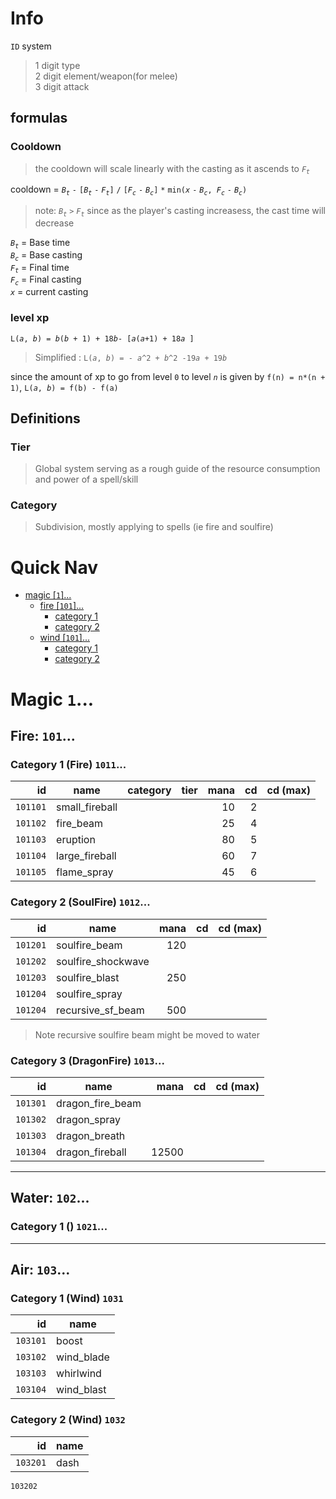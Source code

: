 # Info

`ID` system 
>1 digit type  
>2 digit element/weapon(for melee)   
>3 digit attack  

## formulas

### Cooldown 
> the cooldown will scale linearly with the casting as it ascends to _`F`<sub>`t`</sub>_

cooldown =  _`B`<sub>`t`</sub>_ `-` `[`_`B`<sub>`t`</sub>_ `-` _`F`<sub>`t`</sub>_`]` `/` `[`_`F`<sub>`c`</sub>_ `-` _`B`<sub>`c`</sub>_`]` `*` `min(`_`x`_ `-` _`B`<sub>`c`</sub>_`, `_`F`<sub>`c`</sub>_ `-` _`B`<sub>`c`</sub>_`)`

> note: _`B`<sub>`t`</sub>_ `>` _`F`<sub>`t`</sub>_ since as the player's casting increasess, the cast time will decrease

_`B`<sub>`t`</sub>_ = Base time  
_`B`<sub>`c`</sub>_ = Base casting  
_`F`<sub>`t`</sub>_ = Final time  
_`F`<sub>`c`</sub>_ = Final casting  
_`x`_ = current casting

### level xp 

`L(`_`a`_`, `_`b`_`) = `_`b`_`(`_`b`_` + 1) + 18`_`b`_` - [ `_`a`_`(`_`a`_`+1) + 18`_`a`_` ]`
> Simplified : `L(`_`a`_`, `_`b`_`) = - `_`a`_`^2 + `_`b`_`^2 -19`_`a`_` + 19`_`b`_

since the amount of xp to go from level `0` to level _`n`_ is given by `f(n) = n*(n + 1)`, `L(`_`a`_`, `_`b`_`) = f(b) - f(a)`

## Definitions
### Tier
> Global system serving as a rough guide of the resource consumption and power of a spell/skill

### Category
> Subdivision, mostly applying to spells (ie fire and soulfire)

# Quick Nav
- [magic [`1`]...](#magic)
    - [fire  [`101`]...](#fire-101)
        - [category 1](#category-1-fire-1011)
        - [category 2](#category-2-soulfire-1012)
    - [wind [`101`]...](#fire-102)
        - [category 1](#category-1-wind-1021)
        - [category 2](#category-2-wind-1022)

# Magic `1`...

## Fire: `101`...
### Category 1 (Fire) `1011`...
id       | name            | category | tier | mana | cd    | cd (max)
-------: | --------------- | ------   | ---- | ---: | ----: | ---: 
`101101` | small_fireball  |          |      |   10 |     2 | 
`101102` | fire_beam       |          |      |   25 |     4 | 
`101103` | eruption        |          |      |   80 |     5 | 
`101104` | large_fireball  |          |      |   60 |     7 | 
`101105` | flame_spray     |          |      |   45 |     6 | 

### Category 2 (SoulFire) `1012`...
id       | name               | mana | cd    | cd (max)
-------: | ---------------    | ---: | ----: | ---: 
`101201` | soulfire_beam      |  120 |       |  
`101202` | soulfire_shockwave | 
`101203` | soulfire_blast     |  250 | 
`101204` | soulfire_spray     |  
`101204` | recursive_sf_beam  |  500 |

> Note recursive soulfire beam might be moved to water 

### Category 3 (DragonFire) `1013`...
id       | name               | mana | cd    | cd (max)
-------: | ---------------    | ---: | ----: | ---: 
`101301` | dragon_fire_beam
`101302` | dragon_spray
`101303` | dragon_breath
`101304` | dragon_fireball | 12500
---
## Water: `102`...
### Category 1 () `1021`...

---
## Air: `103`...

### Category 1 (Wind) `1031`
id | name
---: | ---
`103101` | boost
`103102` | wind_blade
`103103` | whirlwind
`103104` | wind_blast

### Category 2 (Wind) `1032`
id | name
---: | ---
`103201` | dash
`103202`